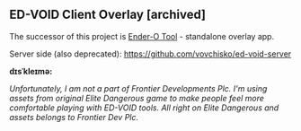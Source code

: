 ## ED-VOID Client Overlay [archived]

The successor of this project is [Ender-O Tool](https://github.com/vovchisko/ender-o) - standalone overlay app.

Server side (also deprecated): https://github.com/vovchisko/ed-void-server

**dɪsˈkleɪmə:**

*Unfortunately, I am not a part of Frontier Developments Plc. I'm using assets from original Elite Dangerous game to make people feel more comfortable playing with ED-VOID tools. All right on Elite Dangerous and assets belongs to Frontier Dev Plc.*
